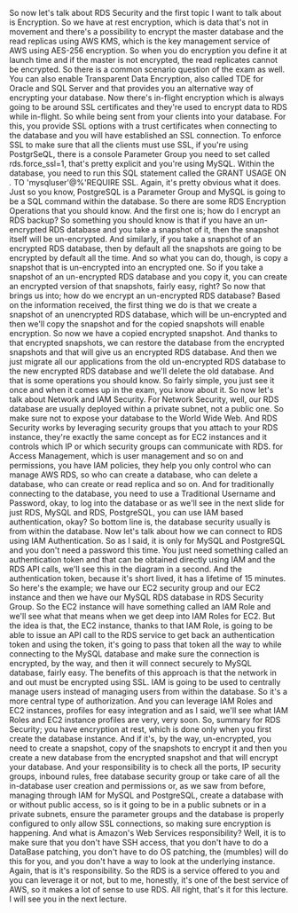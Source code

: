 
<v Lecturer>So now let's talk about RDS Security</v>
and the first topic I want to talk about is Encryption.
So we have at rest encryption,
which is data that's not in movement
and there's a possibility to encrypt the master database
and the read replicas using AWS KMS,
which is the key management service
of AWS using AES-256 encryption.
So when you do encryption you define it at launch time
and if the master is not encrypted,
the read replicates cannot be encrypted.
So there is a common scenario question of the exam as well.
You can also enable Transparent Data Encryption,
also called TDE for Oracle and SQL Server
and that provides you an alternative way
of encrypting your database.
Now there's in-flight encryption
which is always going to be around SSL certificates
and they're used to encrypt data to RDS while in-flight.
So while being sent from your clients into your database.
For this, you provide SSL options with a trust certificates
when connecting to the database
and you will have established an SSL connection.
To enforce SSL to make sure that all the clients
must use SSL, if you're using PostgrSeQL,
there is a console Parameter Group you need to set
called rds.force_ssl=1, that's pretty explicit
and you're using MySQL.
Within the database, you need to run this SQL statement
called the GRANT USAGE ON *.* TO 'mysqluser'@%'REQUIRE SSL.
Again, it's pretty obvious what it does.
Just so you know, PostgreSQL is a Parameter Group
and MySQL is going to be a SQL command within the database.
So there are some RDS Encryption Operations
that you should know.
And the first one is; how do I encrypt an RDS backup?
So something you should know is that if you have
an un-encrypted RDS database and you take a snapshot of it,
then the snapshot itself will be un-encrypted.
And similarly, if you take a snapshot
of an encrypted RDS database,
then by default all the snapshots are going to be encrypted
by default all the time.
And so what you can do, though, is copy a snapshot
that is un-encrypted into an encrypted one.
So if you take a snapshot of an un-encrypted RDS database
and you copy it, you can create an encrypted version
of that snapshots, fairly easy, right?
So now that brings us into; how do we encrypt
an un-encrypted RDS database?
Based on the information received,
the first thing we do is that we create a snapshot
of an unencrypted RDS database, which will be un-encrypted
and then we'll copy the snapshot
and for the copied snapshots will enable encryption.
So now we have a copied encrypted snapshot.
And thanks to that encrypted snapshots,
we can restore the database from the encrypted snapshots
and that will give us an encrypted RDS database.
And then we just migrate all our applications
from the old un-encrypted RDS database
to the new encrypted RDS database
and we'll delete the old database.
And that is some operations you should know.
So fairly simple, you just see it once
and when it comes up in the exam, you know about it.
So now let's talk about Network and IAM Security.
For Network Security, well, our RDS database
are usually deployed within a private subnet,
not a public one.
So make sure not to expose your database
to the World Wide Web.
And RDS Security works by leveraging security groups
that you attach to your RDS instance,
they're exactly the same concept as for EC2 instances
and it controls which IP or which security groups
can communicate with RDS.
for Access Management, which is user management
and so on and permissions,
you have IAM policies,
they help you only control who can manage AWS RDS,
so who can create a database,
who can delete a database,
who can create or read replica and so on.
And for traditionally connecting to the database,
you need to use a Traditional Username and Password,
okay, to log into the database
or as we'll see in the next slide
for just RDS, MySQL
and RDS, PostgreSQL,
you can use IAM based authentication, okay?
So bottom line is,
the database security usually is from within the database.
Now let's talk about how we can connect to RDS
using IAM Authentication.
So as I said, it is only for MySQL and PostgreSQL
and you don't need a password this time.
You just need something called an authentication token
and that can be obtained directly
using IAM and the RDS API calls,
we'll see this in the diagram in a second.
And the authentication token, because it's short lived,
it has a lifetime of 15 minutes.
So here's the example;
we have our EC2 security group and our EC2 instance
and then we have our MySQL RDS database
in RDS Security Group.
So the EC2 instance will have something called an IAM Role
and we'll see what that means when we get deep
into IAM Roles for EC2.
But the idea is that, the EC2 instance,
thanks to that IAM Role, is going to be able to issue
an API call to the RDS service
to get back an authentication token
and using the token, it's going to pass that token
all the way to while connecting to the MySQL database
and make sure the connection is encrypted, by the way,
and then it will connect securely
to MySQL database, fairly easy.
The benefits of this approach is that
the network in and out must be encrypted using SSL.
IAM is going to be used to centrally manage users
instead of managing users from within the database.
So it's a more central type of authorization.
And you can leverage IAM Roles and EC2 instances, profiles
for easy integration and as I said,
we'll see what IAM Roles
and EC2 instance profiles are very, very soon.
So, summary for RDS Security;
you have encryption at rest,
which is done only when you first create
the database instance.
And if it's, by the way, un-encrypted,
you need to create a snapshot, copy of the snapshots
to encrypt it and then you create a new database
from the encrypted snapshot
and that will encrypt your database.
And your responsibility is to check all the ports,
IP security groups, inbound rules,
free database security group
or take care of all the in-database
user creation and permissions
or, as we saw from before, managing through IAM
for MySQL and PostgreSQL,
create a database with or without public access,
so is it going to be in a public subnets
or in a private subnets,
ensure the parameter groups and the database
is properly configured to only allow SSL connections,
so making sure encryption is happening.
And what is Amazon's Web Services responsibility?
Well, it is to make sure that you don't have SSH access,
that you don't have to do a DataBase patching,
you don't have to do OS patching, the (mumbles)
will do this for you,
and you don't have a way to look at the underlying instance.
Again, that is it's responsibility.
So the RDS is a service offered to you
and you can leverage it or not,
but to me, honestly, it's one of the best service of AWS,
so it makes a lot of sense to use RDS.
All right, that's it for this lecture.
I will see you in the next lecture.